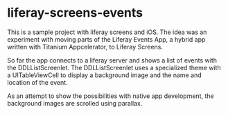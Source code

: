 # liferay-screens-events

This is a sample project with liferay screens and iOS. The idea was an experiment with moving parts of the Liferay Events App, a hybrid app written with Titanium Appcelerator, to Liferay Screens. 

So far the app connects to a liferay server and shows a list of events with the DDLListScreenlet. The DDLListScreenlet uses a specialized theme with a UITableViewCell to display a background image and the name and location of the event. 

As an attempt to show the possibilities with native app development, the background images are scrolled using parallax. 
